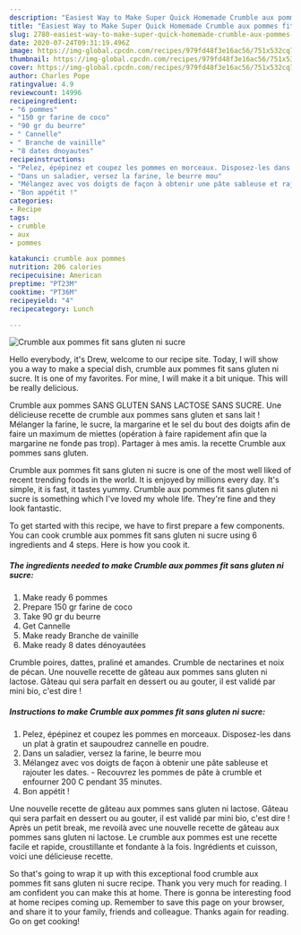 ```yaml
---
description: "Easiest Way to Make Super Quick Homemade Crumble aux pommes fit sans gluten ni sucre"
title: "Easiest Way to Make Super Quick Homemade Crumble aux pommes fit sans gluten ni sucre"
slug: 2780-easiest-way-to-make-super-quick-homemade-crumble-aux-pommes-fit-sans-gluten-ni-sucre
date: 2020-07-24T09:31:19.496Z
image: https://img-global.cpcdn.com/recipes/979fd48f3e16ac56/751x532cq70/crumble-aux-pommes-fit-sans-gluten-ni-sucre-photo-principale-de-la-recette.jpg
thumbnail: https://img-global.cpcdn.com/recipes/979fd48f3e16ac56/751x532cq70/crumble-aux-pommes-fit-sans-gluten-ni-sucre-photo-principale-de-la-recette.jpg
cover: https://img-global.cpcdn.com/recipes/979fd48f3e16ac56/751x532cq70/crumble-aux-pommes-fit-sans-gluten-ni-sucre-photo-principale-de-la-recette.jpg
author: Charles Pope
ratingvalue: 4.9
reviewcount: 14996
recipeingredient:
- "6 pommes"
- "150 gr farine de coco"
- "90 gr du beurre"
- " Cannelle"
- " Branche de vainille"
- "8 dates dnoyautes"
recipeinstructions:
- "Pelez, épépinez et coupez les pommes en morceaux. Disposez-les dans un plat à gratin et saupoudrez cannelle en poudre."
- "Dans un saladier, versez la farine, le beurre mou"
- "Mélangez avec vos doigts de façon à obtenir une pâte sableuse et rajouter les dates. Recouvrez les pommes de pâte à crumble et enfourner 200 C pendant 35 minutes."
- "Bon appétit !"
categories:
- Recipe
tags:
- crumble
- aux
- pommes

katakunci: crumble aux pommes 
nutrition: 206 calories
recipecuisine: American
preptime: "PT23M"
cooktime: "PT36M"
recipeyield: "4"
recipecategory: Lunch

---
```



![Crumble aux pommes fit sans gluten ni sucre](https://img-global.cpcdn.com/recipes/979fd48f3e16ac56/751x532cq70/crumble-aux-pommes-fit-sans-gluten-ni-sucre-photo-principale-de-la-recette.jpg)

Hello everybody, it's Drew, welcome to our recipe site. Today, I will show you a way to make a special dish, crumble aux pommes fit sans gluten ni sucre. It is one of my favorites. For mine, I will make it a bit unique. This will be really delicious.

Crumble aux pommes SANS GLUTEN SANS LACTOSE SANS SUCRE. Une délicieuse recette de crumble aux pommes sans gluten et sans lait ! Mélanger la farine, le sucre, la margarine et le sel du bout des doigts afin de faire un maximum de miettes (opération à faire rapidement afin que la margarine ne fonde pas trop). Partager à mes amis. la recette Crumble aux pommes sans gluten.

Crumble aux pommes fit sans gluten ni sucre is one of the most well liked of recent trending foods in the world. It is enjoyed by millions every day. It's simple, it is fast, it tastes yummy. Crumble aux pommes fit sans gluten ni sucre is something which I've loved my whole life. They're fine and they look fantastic.


To get started with this recipe, we have to first prepare a few components. You can cook crumble aux pommes fit sans gluten ni sucre using 6 ingredients and 4 steps. Here is how you cook it.

<!--inarticleads1-->

##### The ingredients needed to make Crumble aux pommes fit sans gluten ni sucre:

1. Make ready 6 pommes
1. Prepare 150 gr farine de coco
1. Take 90 gr du beurre
1. Get  Cannelle
1. Make ready  Branche de vainille
1. Make ready 8 dates dénoyautées


Crumble poires, dattes, praliné et amandes. Crumble de nectarines et noix de pécan. Une nouvelle recette de gâteau aux pommes sans gluten ni lactose. Gâteau qui sera parfait en dessert ou au gouter, il est validé par mini bio, c&#39;est dire ! 

<!--inarticleads2-->

##### Instructions to make Crumble aux pommes fit sans gluten ni sucre:

1. Pelez, épépinez et coupez les pommes en morceaux. Disposez-les dans un plat à gratin et saupoudrez cannelle en poudre.
1. Dans un saladier, versez la farine, le beurre mou
1. Mélangez avec vos doigts de façon à obtenir une pâte sableuse et rajouter les dates. - Recouvrez les pommes de pâte à crumble et enfourner 200 C pendant 35 minutes.
1. Bon appétit !


Une nouvelle recette de gâteau aux pommes sans gluten ni lactose. Gâteau qui sera parfait en dessert ou au gouter, il est validé par mini bio, c&#39;est dire ! Après un petit break, me revoilà avec une nouvelle recette de gâteau aux pommes sans gluten ni lactose. Le crumble aux pommes est une recette facile et rapide, croustillante et fondante à la fois. Ingrédients et cuisson, voici une délicieuse recette. 

So that's going to wrap it up with this exceptional food crumble aux pommes fit sans gluten ni sucre recipe. Thank you very much for reading. I am confident you can make this at home. There is gonna be interesting food at home recipes coming up. Remember to save this page on your browser, and share it to your family, friends and colleague. Thanks again for reading. Go on get cooking!
